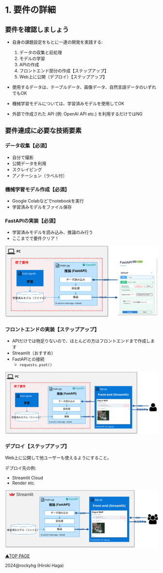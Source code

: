 # 1. 要件の詳細

## 要件を確認しましょう
- 自身の課題設定をもとに一連の開発を実践する:
  1. データの収集と前処理
  2. モデルの学習
  3. APIの作成
  4. フロントエンド部分の作成【ステップアップ】
  5. Web上に公開（デプロイ）【ステップアップ】

- 使用するデータは、テーブルデータ、画像データ、自然言語データのいずれでもOK

- 機械学習モデルについては、学習済みモデルを使用してOK

- 外部で作成された API (例: OpenAI API etc.) を利用するだけではNG

## 要件達成に必要な技術要素
### データ収集【必須】
- 自分で撮影
- 公開データを利用
- スクレイピング
- アノテーション（ラベル付）

### 機械学習モデル作成【必須】
- Google Colabなどでnotebookを実行
- 学習済みモデルをファイル保存

### FastAPIの実装【必須】
- 学習済みモデルを読み込み、推論のみ行う
- ここまでで要件クリア！

![01_FastAPI](./images/01_FastAPI.svg)

### フロントエンドの実装【ステップアップ】
- APIだけでは物足りないので、ほとんどの方はフロントエンドまで作成します
- Streamlit（おすすめ）
- FastAPIとの接続
  - `requests.psot()`

![02_Streamlit](./images/02_Streamlit.svg)

### デプロイ【ステップアップ】
Web上に公開して他ユーザーも使えるようにすること。

デプロイ先の例:
- Streamlit Cloud
- Render etc.

![03_Deployment](./images/03_Deployment.svg)

[▲TOP PAGE](./README.md)

2024@rockyhg (Hiroki Haga)
